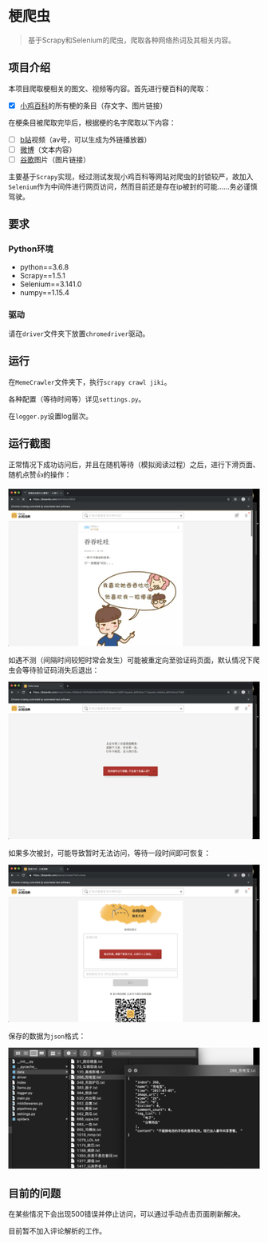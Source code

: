 # 梗爬虫

> 基于Scrapy和Selenium的爬虫，爬取各种网络热词及其相关内容。

## 项目介绍

本项目爬取梗相关的图文、视频等内容。首先进行梗百科的爬取：

- [x] [小鸡百科](https://jikipedia.com)的所有梗的条目（存文字、图片链接）

在梗条目被爬取完毕后，根据梗的名字爬取以下内容：

- [ ] [b站](https://bilibili.com)视频（av号，可以生成为外链播放器）
- [ ] [微博](https://weibo.com)（文本内容）
- [ ] [谷歌](http://google.com)图片（图片链接）

主要基于`Scrapy`实现，经过测试发现小鸡百科等网站对爬虫的封锁较严，故加入`Selenium`作为中间件进行网页访问，然而目前还是存在ip被封的可能……务必谨慎驾驶。

## 要求

### Python环境

- python==3.6.8
- Scrapy==1.5.1
- Selenium==3.141.0
- numpy==1.15.4

### 驱动

请在`driver`文件夹下放置`chromedriver`驱动。

## 运行

在`MemeCrawler`文件夹下，执行`scrapy crawl jiki`。

各种配置（等待时间等）详见`settings.py`。

在`logger.py`设置log层次。

## 运行截图

正常情况下成功访问后，并且在随机等待（模拟阅读过程）之后，进行下滑页面、随机点赞👍的操作：

![success](screenshots/success.png)

如遇不测（间隔时间较短时常会发生）可能被重定向至验证码页面，默认情况下爬虫会等待验证码消失后退出：

![moss](screenshots/moss.png)

如果多次被封，可能导致暂时无法访问，等待一段时间即可恢复：

![manual](screenshots/manual.png)

保存的数据为`json`格式：

![](screenshots/result.png)

## 目前的问题

在某些情况下会出现500错误并停止访问，可以通过手动点击页面刷新解决。

目前暂不加入评论解析的工作。